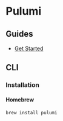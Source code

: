 # Pulumi

<!--
https://app.pluralsight.com/library/courses/pulumi-getting-started/table-of-contents

https://github.com/Mobiauto/sre-interview-boilerplate
-->

## Guides

- [Get Started](https://www.pulumi.com/get-started/)

## CLI

### Installation

#### Homebrew

```sh
brew install pulumi
```
